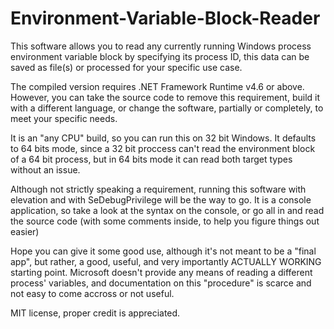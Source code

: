 # Environment-Variable-Block-Reader
This software allows you to read any currently running Windows process environment variable block by specifying its process ID, this data can be saved as file(s) or processed for your specific use case.

The compiled version requires .NET Framework Runtime v4.6 or above. However, you can take the source code to remove this requirement, build it with a different language, or change the software, partially or completely, to meet your specific needs.

It is an "any CPU" build, so you can run this on 32 bit Windows. It defaults to 64 bits mode, since a 32 bit proccess can't read the environment block of a 64 bit process, but in 64 bits mode it can read both target types without an issue.

Although not strictly speaking a requirement, running this software with elevation and with SeDebugPrivilege will be the way to go. It is a console application, so take a look at the syntax on the console, or go all in and read the source code (with some comments inside, to help you figure things out easier)

Hope you can give it some good use, although it's not meant to be a "final app", but rather, a good, useful, and very importantly ACTUALLY WORKING starting point. Microsoft doesn't provide any means of reading a different process' variables, and documentation on this "procedure" is scarce and not easy to come accross or not useful.

MIT license, proper credit is appreciated.
